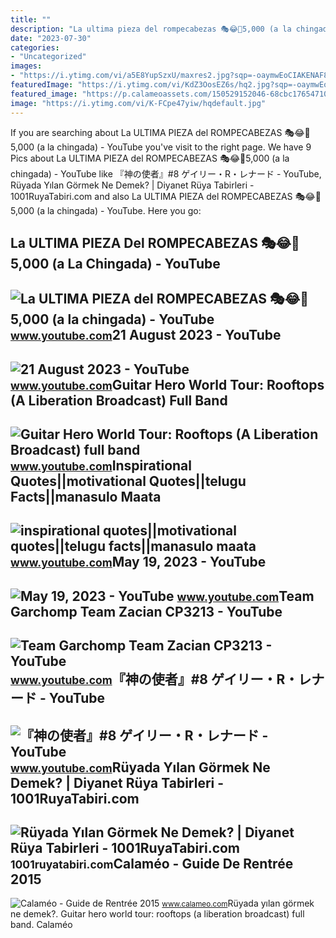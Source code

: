 ```yaml
---
title: ""
description: "La ultima pieza del rompecabezas 🎭😂🧘5,000 (a la chingada)"
date: "2023-07-30"
categories:
- "Uncategorized"
images:
- "https://i.ytimg.com/vi/a5E8YupSzxU/maxres2.jpg?sqp=-oaymwEoCIAKENAF8quKqQMcGADwAQH4Ac4FgAKACooCDAgAEAEYXSBlKD0wDw==&amp;rs=AOn4CLD8AwVh7K_FcpE7UkKkOCXTfc-7cg"
featuredImage: "https://i.ytimg.com/vi/KdZ3OosEZ6s/hq2.jpg?sqp=-oaymwEoCOADEOgC8quKqQMcGADwAQH4Ad4EgAK4CIoCDAgAEAEYZSBMKGMwDw==&amp;rs=AOn4CLCfzFvJaPoNerKMbSKycXF-fCyaDA"
featured_image: "https://p.calameoassets.com/150529152046-68cbc17654710a64538f4acd2d973e6b/p1.jpg"
image: "https://i.ytimg.com/vi/K-FCpe47yiw/hqdefault.jpg"
---
```


If you are searching about La ULTIMA PIEZA del ROMPECABEZAS 🎭😂🧘5,000 (a la chingada) - YouTube you've visit to the right page. We have 9 Pics about La ULTIMA PIEZA del ROMPECABEZAS 🎭😂🧘5,000 (a la chingada) - YouTube like 『神の使者』#8 ゲイリー・R・レナード - YouTube, Rüyada Yılan Görmek Ne Demek? | Diyanet Rüya Tabirleri - 1001RuyaTabiri.com and also La ULTIMA PIEZA del ROMPECABEZAS 🎭😂🧘5,000 (a la chingada) - YouTube. Here you go:

La ULTIMA PIEZA Del ROMPECABEZAS 🎭😂🧘5,000 (a La Chingada) - YouTube
-------------------------------------------------------------------

 ![La ULTIMA PIEZA del ROMPECABEZAS 🎭😂🧘5,000 (a la chingada) - YouTube](https://i.ytimg.com/vi/KdZ3OosEZ6s/hq2.jpg?sqp=-oaymwEoCOADEOgC8quKqQMcGADwAQH4Ad4EgAK4CIoCDAgAEAEYZSBMKGMwDw==&rs=AOn4CLCfzFvJaPoNerKMbSKycXF-fCyaDA) <small>www.youtube.com</small>21 August 2023 - YouTube
------------------------

 ![21 August 2023 - YouTube](https://i.ytimg.com/vi/cutZWFny_no/maxres2.jpg?sqp=-oaymwEoCIAKENAF8quKqQMcGADwAQH4Ac4FgAKACooCDAgAEAEYYyBjKGMwDw==&rs=AOn4CLCYT1s3YO0cClFOlXtEMld1FcpE_g) <small>www.youtube.com</small>Guitar Hero World Tour: Rooftops (A Liberation Broadcast) Full Band
-------------------------------------------------------------------

 ![Guitar Hero World Tour: Rooftops (A Liberation Broadcast) full band](https://i.ytimg.com/vi/6GZJ3FcPE_g/maxresdefault.jpg?sqp=-oaymwEmCIAKENAF8quKqQMa8AEB-AH-CYAC0AWKAgwIABABGEEgZChlMA8=&rs=AOn4CLDPT30Gl9KS8dzDN6CAGOdH5mHpmQ) <small>www.youtube.com</small>Inspirational Quotes||motivational Quotes||telugu Facts||manasulo Maata
-----------------------------------------------------------------------

 ![inspirational quotes||motivational quotes||telugu facts||manasulo maata](https://i.ytimg.com/vi/a5E8YupSzxU/maxres2.jpg?sqp=-oaymwEoCIAKENAF8quKqQMcGADwAQH4Ac4FgAKACooCDAgAEAEYXSBlKD0wDw==&rs=AOn4CLD8AwVh7K_FcpE7UkKkOCXTfc-7cg) <small>www.youtube.com</small>May 19, 2023 - YouTube
----------------------

 ![May 19, 2023 - YouTube](https://i.ytimg.com/vi/zbZCNNGX_mo/hq2.jpg?sqp=-oaymwEoCOADEOgC8quKqQMcGADwAQH4Ac4FgAKACooCDAgAEAEYEyAZKH8wDw==&rs=AOn4CLCv1k-Fcpe2PJ8lJgJSJqWYdiEjMQ) <small>www.youtube.com</small>Team Garchomp Team Zacian CP3213 - YouTube
------------------------------------------

 ![Team Garchomp Team Zacian CP3213 - YouTube](https://i.ytimg.com/vi/HYLCwcE-Dgc/maxres2.jpg?sqp=-oaymwEoCIAKENAF8quKqQMcGADwAQH4AYwCgALgA4oCDAgAEAEYRSBHKGUwDw==&rs=AOn4CLC_ulBvmvqa2cf2uT56Qfk3FCYaDA) <small>www.youtube.com</small>『神の使者』#8 ゲイリー・R・レナード - YouTube
------------------------------

 ![『神の使者』#8 ゲイリー・R・レナード - YouTube](https://i.ytimg.com/vi/K-FCpe47yiw/hqdefault.jpg) <small>www.youtube.com</small>Rüyada Yılan Görmek Ne Demek? | Diyanet Rüya Tabirleri - 1001RuyaTabiri.com
---------------------------------------------------------------------------

 ![Rüyada Yılan Görmek Ne Demek? | Diyanet Rüya Tabirleri - 1001RuyaTabiri.com](https://1001ruyatabiri.com/wp-content/uploads/2019/06/Ruyada-yilan-Gormek-Ne-Demek-Diyanet-Ruya-Tabirleri-dini-islami-diyanet-ruya-tabirleri-sozlugu-ansiklopedisi.jpg) <small>1001ruyatabiri.com</small>Calaméo - Guide De Rentrée 2015
-------------------------------

 ![Calaméo - Guide de Rentrée 2015](https://p.calameoassets.com/150529152046-68cbc17654710a64538f4acd2d973e6b/p1.jpg) <small>www.calameo.com</small>Rüyada yılan görmek ne demek?. Guitar hero world tour: rooftops (a liberation broadcast) full band. Calaméo
